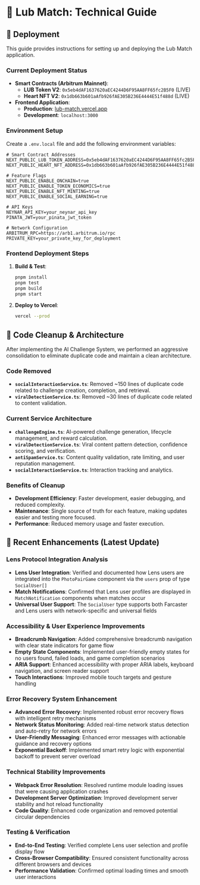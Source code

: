 # 🔧 Lub Match: Technical Guide

## 🚀 Deployment

This guide provides instructions for setting up and deploying the Lub Match application.

### Current Deployment Status

- **Smart Contracts (Arbitrum Mainnet)**:
    - **LUB Token V2**: `0x5eb4dAF1637620aEC4244D6F95AA8FF65fc2B5F0` (LIVE)
    - **Heart NFT V2**: `0x1db663b601aAfb926fAE305B236E4444E51f488d` (LIVE)
- **Frontend Application**:
    - **Production**: [lub-match.vercel.app](https://lub-match.vercel.app)
    - **Development**: `localhost:3000`

### Environment Setup

Create a `.env.local` file and add the following environment variables:

```
# Smart Contract Addresses
NEXT_PUBLIC_LUB_TOKEN_ADDRESS=0x5eb4dAF1637620aEC4244D6F95AA8FF65fc2B5F0
NEXT_PUBLIC_HEART_NFT_ADDRESS=0x1db663b601aAfb926fAE305B236E4444E51f488d

# Feature Flags
NEXT_PUBLIC_ENABLE_ONCHAIN=true
NEXT_PUBLIC_ENABLE_TOKEN_ECONOMICS=true
NEXT_PUBLIC_ENABLE_NFT_MINTING=true
NEXT_PUBLIC_ENABLE_SOCIAL_EARNING=true

# API Keys
NEYNAR_API_KEY=your_neynar_api_key
PINATA_JWT=your_pinata_jwt_token

# Network Configuration
ARBITRUM_RPC=https://arb1.arbitrum.io/rpc
PRIVATE_KEY=your_private_key_for_deployment
```

### Frontend Deployment Steps

1.  **Build & Test**:
    ```bash
    pnpm install
    pnpm test
    pnpm build
    pnpm start
    ```
2.  **Deploy to Vercel**:
    ```bash
    vercel --prod
    ```

## 🧹 Code Cleanup & Architecture

After implementing the AI Challenge System, we performed an aggressive consolidation to eliminate duplicate code and maintain a clean architecture.

### Code Removed

- **`socialInteractionService.ts`**: Removed ~150 lines of duplicate code related to challenge creation, completion, and retrieval.
- **`viralDetectionService.ts`**: Removed ~30 lines of duplicate code related to content validation.

### Current Service Architecture

- **`challengeEngine.ts`**: AI-powered challenge generation, lifecycle management, and reward calculation.
- **`viralDetectionService.ts`**: Viral content pattern detection, confidence scoring, and verification.
- **`antiSpamService.ts`**: Content quality validation, rate limiting, and user reputation management.
- **`socialInteractionService.ts`**: Interaction tracking and analytics.

### Benefits of Cleanup

- **Development Efficiency**: Faster development, easier debugging, and reduced complexity.
- **Maintenance**: Single source of truth for each feature, making updates easier and testing more focused.
- **Performance**: Reduced memory usage and faster execution.

## 🔄 Recent Enhancements (Latest Update)

### Lens Protocol Integration Analysis
- **Lens User Integration**: Verified and documented how Lens users are integrated into the `PhotoPairGame` component via the `users` prop of type `SocialUser[]`
- **Match Notifications**: Confirmed that Lens user profiles are displayed in `MatchNotification` components when matches occur
- **Universal User Support**: The `SocialUser` type supports both Farcaster and Lens users with network-specific and universal fields

### Accessibility & User Experience Improvements
- **Breadcrumb Navigation**: Added comprehensive breadcrumb navigation with clear state indicators for game flow
- **Empty State Components**: Implemented user-friendly empty states for no users found, failed loads, and game completion scenarios
- **ARIA Support**: Enhanced accessibility with proper ARIA labels, keyboard navigation, and screen reader support
- **Touch Interactions**: Improved mobile touch targets and gesture handling

### Error Recovery System Enhancement
- **Advanced Error Recovery**: Implemented robust error recovery flows with intelligent retry mechanisms
- **Network Status Monitoring**: Added real-time network status detection and auto-retry for network errors
- **User-Friendly Messaging**: Enhanced error messages with actionable guidance and recovery options
- **Exponential Backoff**: Implemented smart retry logic with exponential backoff to prevent server overload

### Technical Stability Improvements
- **Webpack Error Resolution**: Resolved runtime module loading issues that were causing application crashes
- **Development Server Optimization**: Improved development server stability and hot reload functionality
- **Code Quality**: Enhanced code organization and removed potential circular dependencies

### Testing & Verification
- **End-to-End Testing**: Verified complete Lens user selection and profile display flow
- **Cross-Browser Compatibility**: Ensured consistent functionality across different browsers and devices
- **Performance Validation**: Confirmed optimal loading times and smooth user interactions
